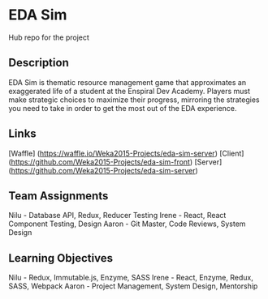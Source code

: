 EDA Sim
=======
Hub repo for the project

Description
-----------
EDA Sim is thematic resource management game that approximates an exaggerated life of a student at the Enspiral Dev Academy.  Players must make strategic choices to maximize their progress, mirroring the strategies you need to take in order to get the most out of the EDA experience.

Links
-----
[Waffle] (https://waffle.io/Weka2015-Projects/eda-sim-server)
[Client] (https://github.com/Weka2015-Projects/eda-sim-front)
[Server] (https://github.com/Weka2015-Projects/eda-sim-server)

Team Assignments
----------------
Nilu - Database API, Redux, Reducer Testing
Irene - React, React Component Testing, Design
Aaron - Git Master, Code Reviews, System Design

Learning Objectives
-------------------
Nilu - Redux, Immutable.js, Enzyme, SASS
Irene - React, Enzyme, Redux, SASS, Webpack
Aaron - Project Management, System Design, Mentorship


